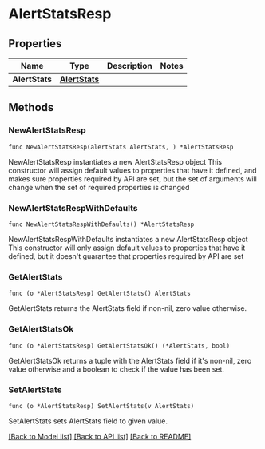 # AlertStatsResp

## Properties

Name | Type | Description | Notes
------------ | ------------- | ------------- | -------------
**AlertStats** | [**AlertStats**](AlertStats.md) |  | 

## Methods

### NewAlertStatsResp

`func NewAlertStatsResp(alertStats AlertStats, ) *AlertStatsResp`

NewAlertStatsResp instantiates a new AlertStatsResp object
This constructor will assign default values to properties that have it defined,
and makes sure properties required by API are set, but the set of arguments
will change when the set of required properties is changed

### NewAlertStatsRespWithDefaults

`func NewAlertStatsRespWithDefaults() *AlertStatsResp`

NewAlertStatsRespWithDefaults instantiates a new AlertStatsResp object
This constructor will only assign default values to properties that have it defined,
but it doesn't guarantee that properties required by API are set

### GetAlertStats

`func (o *AlertStatsResp) GetAlertStats() AlertStats`

GetAlertStats returns the AlertStats field if non-nil, zero value otherwise.

### GetAlertStatsOk

`func (o *AlertStatsResp) GetAlertStatsOk() (*AlertStats, bool)`

GetAlertStatsOk returns a tuple with the AlertStats field if it's non-nil, zero value otherwise
and a boolean to check if the value has been set.

### SetAlertStats

`func (o *AlertStatsResp) SetAlertStats(v AlertStats)`

SetAlertStats sets AlertStats field to given value.



[[Back to Model list]](../README.md#documentation-for-models) [[Back to API list]](../README.md#documentation-for-api-endpoints) [[Back to README]](../README.md)


